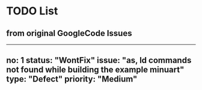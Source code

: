 # TODO List

## from original GoogleCode Issues
---
no: 1
status: "WontFix"
issue: "as, ld commands not found while building the example minuart"
type: "Defect"
priority: "Medium"
---
